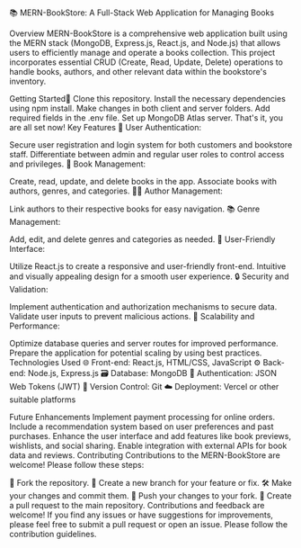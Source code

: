 📚 MERN-BookStore: A Full-Stack Web Application for Managing Books

Overview
MERN-BookStore is a comprehensive web application built using the MERN stack (MongoDB, Express.js, React.js, and Node.js) that allows users to efficiently manage and operate a books collection. This project incorporates essential CRUD (Create, Read, Update, Delete) operations to handle books, authors, and other relevant data within the bookstore's inventory.

Getting Started🚀
Clone this repository.
Install the necessary dependencies using npm install.
Make changes in both client and server folders.
Add required fields in the .env file.
Set up MongoDB Atlas server.
That's it, you are all set now!
Key Features
🔐 User Authentication:

Secure user registration and login system for both customers and bookstore staff.
Differentiate between admin and regular user roles to control access and privileges.
📖 Book Management:

Create, read, update, and delete books in the app.
Associate books with authors, genres, and categories.
👨‍💼 Author Management:

Link authors to their respective books for easy navigation.
📚 Genre Management:

Add, edit, and delete genres and categories as needed.
🌟 User-Friendly Interface:

Utilize React.js to create a responsive and user-friendly front-end.
Intuitive and visually appealing design for a smooth user experience.
🔒 Security and Validation:

Implement authentication and authorization mechanisms to secure data.
Validate user inputs to prevent malicious actions.
🚀 Scalability and Performance:

Optimize database queries and server routes for improved performance.
Prepare the application for potential scaling by using best practices.
Technologies Used
🌐 Front-end: React.js, HTML/CSS, JavaScript
⚙️ Back-end: Node.js, Express.js
🗃️ Database: MongoDB
🔑 Authentication: JSON Web Tokens (JWT)
🔄 Version Control: Git
☁️ Deployment: Vercel or other suitable platforms

Future Enhancements
Implement payment processing for online orders.
Include a recommendation system based on user preferences and past purchases.
Enhance the user interface and add features like book previews, wishlists, and social sharing.
Enable integration with external APIs for book data and reviews.
Contributing
Contributions to the MERN-BookStore are welcome! Please follow these steps:

🍴 Fork the repository.
🌿 Create a new branch for your feature or fix.
🛠️ Make your changes and commit them.
🚀 Push your changes to your fork.
🔄 Create a pull request to the main repository.
Contributions and feedback are welcome! If you find any issues or have suggestions for improvements, please feel free to submit a pull request or open an issue. Please follow the contribution guidelines.
